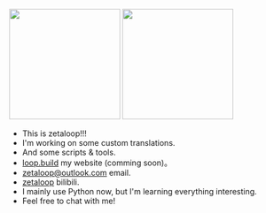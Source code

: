 
<p align="left">
  <img height="200" src="https://github-readme-stats.vercel.app/api?username=zetaloop&show_icons=true&include_all_commits=true" />
  <img height="200" src="https://github-readme-stats.vercel.app/api/top-langs/?username=zetaloop&show_icons=true&layout=compact" />
</p>

<!--
**ZetaSp/ZetaSp** is a ✨ _special_ ✨ repository because its `README.md` (this file) appears on your GitHub profile.

Here are some ideas to get you started:

- 🔭 I’m currently working on ...
- 🌱 I’m currently learning ...
- 👯 I’m looking to collaborate on ...
- 🤔 I’m looking for help with ...
- 💬 Ask me about ...
- 📫 How to reach me: ...
- 😄 Pronouns: ...
- ⚡ Fun fact: ...
-->

- This is zetaloop!!!
- I'm working on some custom translations.
- And some scripts & tools.
- [loop.build](https://loop.build) my website (comming soon)。
- [zetaloop@outlook.com](mailto:zetaloop@outlook.com) email.
- [zetaloop](https://space.bilibili.com/99583527) bilibili.
- I mainly use Python now, but I'm learning everything interesting.
- Feel free to chat with me!
